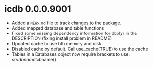# icdb 0.0.0.9001

* Added a `NEWS.md` file to track changes to the package.
* Added mapped database and table functions
* Fixed some missing dependency information for dbplyr in the DESCRIPTION (fixing install problem in README)
* Updated cache to use bth memory and disk
* Disabled cache by default. Call use_cache(TRUE) to use the cache
* Tables in a Databases object now require brackets to use: srv$dbname$tabname()
